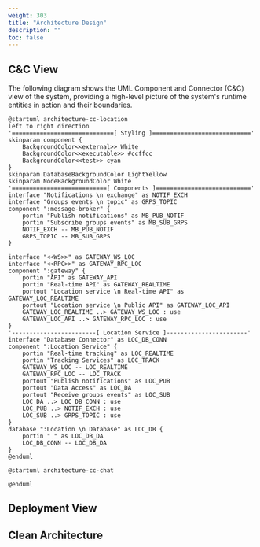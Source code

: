 ```yaml
---
weight: 303
title: "Architecture Design"
description: ""
toc: false
---
```


## C&C View

The following diagram shows the UML Component and Connector (C&C) view of the system, providing a high-level picture of the system's runtime entities in action and their boundaries.

```plantuml
@startuml architecture-cc-location
left to right direction
'=============================[ Styling ]============================'
skinparam component {
    BackgroundColor<<external>> White
    BackgroundColor<<executable>> #ccffcc
    BackgroundColor<<test>> cyan
}
skinparam DatabaseBackgroundColor LightYellow
skinparam NodeBackgroundColor White
'===========================[ Components ]==========================='
interface "Notifications \n exchange" as NOTIF_EXCH
interface "Groups events \n topic" as GRPS_TOPIC
component ":message-broker" {
    portin "Publish notifications" as MB_PUB_NOTIF
    portin "Subscribe groups events" as MB_SUB_GRPS
    NOTIF_EXCH -- MB_PUB_NOTIF
    GRPS_TOPIC -- MB_SUB_GRPS
}

interface "<<WS>>" as GATEWAY_WS_LOC
interface "<<RPC>>" as GATEWAY_RPC_LOC
component ":gateway" {
    portin "API" as GATEWAY_API
    portin "Real-time API" as GATEWAY_REALTIME
    portout "Location service \n Real-time API" as GATEWAY_LOC_REALTIME
    portout "Location service \n Public API" as GATEWAY_LOC_API
    GATEWAY_LOC_REALTIME ..> GATEWAY_WS_LOC : use
    GATEWAY_LOC_API ..> GATEWAY_RPC_LOC : use
}
'------------------------[ Location Service ]-----------------------'
interface "Database Connector" as LOC_DB_CONN
component ":Location Service" {
    portin "Real-time tracking" as LOC_REALTIME
    portin "Tracking Services" as LOC_TRACK
    GATEWAY_WS_LOC -- LOC_REALTIME
    GATEWAY_RPC_LOC -- LOC_TRACK
    portout "Publish notifications" as LOC_PUB
    portout "Data Access" as LOC_DA
    portout "Receive groups events" as LOC_SUB
    LOC_DA ..> LOC_DB_CONN : use
    LOC_PUB ..> NOTIF_EXCH : use
    LOC_SUB ..> GRPS_TOPIC : use
}
database ":Location \n Database" as LOC_DB {
    portin " " as LOC_DB_DA
    LOC_DB_CONN -- LOC_DB_DA
}
@enduml
```

```plantuml
@startuml architecture-cc-chat

@enduml
```

<!--

    portout "Notification service API" as GATEWAY_NOT_API
'---------------------[ Notification Service ]---------------------'
interface "Database connector" as  NOT_DB_CONN
component ":notification-service" {
    portin "Device tokens \n registration" as NOT_API
    GATEWAY_RPC_NOT ..> NOT_API : use
    portout "Data Access" as NOT_DA
    portout "Receive groups events" as NOT_SUB
    NOT_DA ..> NOT_DB_CONN : use
    NOT_SUB ..> GRPS_TOPIC : use
}
database ": Notification \n Database" as  NOT_DB {
    portin " " as NOT_DB_DA
    NOT_DB_CONN -- NOT_DB_DA
}

-->

## Deployment View

## Clean Architecture

